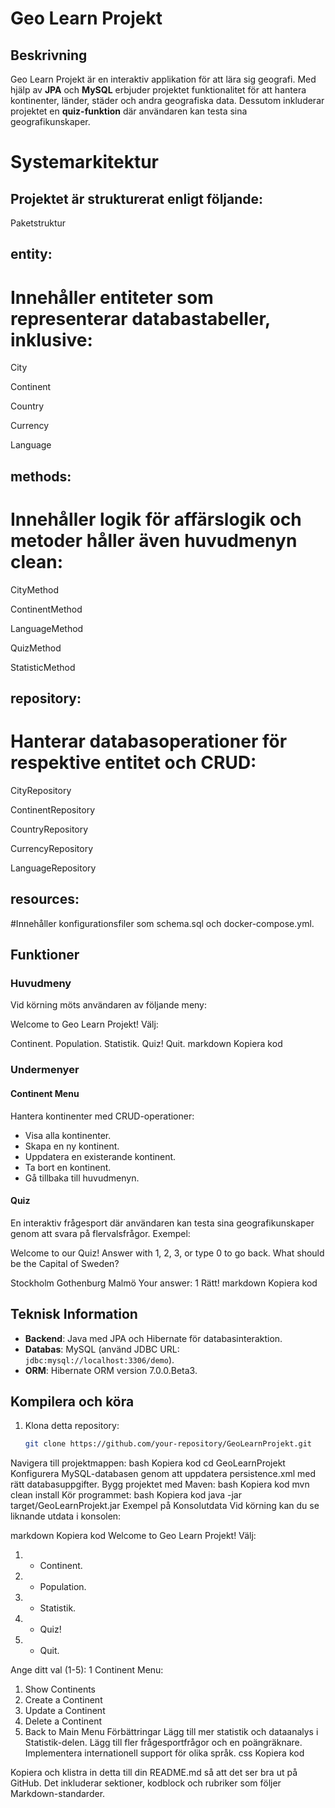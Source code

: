 # Geo Learn Projekt

## Beskrivning
Geo Learn Projekt är en interaktiv applikation för att lära sig geografi. Med hjälp av **JPA** och **MySQL** erbjuder projektet funktionalitet för att hantera kontinenter, länder, städer och andra geografiska data. Dessutom inkluderar projektet en **quiz-funktion** där användaren kan testa sina geografikunskaper.

# Systemarkitektur

## Projektet är strukturerat enligt följande:

Paketstruktur

## entity:
# Innehåller entiteter som representerar databastabeller, inklusive:

City

Continent

Country

Currency

Language

## methods:
# Innehåller logik för affärslogik och metoder håller även huvudmenyn clean:

CityMethod

ContinentMethod

LanguageMethod

QuizMethod

StatisticMethod

## repository:
# Hanterar databasoperationer för respektive entitet och CRUD:

CityRepository

ContinentRepository

CountryRepository

CurrencyRepository

LanguageRepository

## resources:
#Innehåller konfigurationsfiler som schema.sql och docker-compose.yml.

## Funktioner

### Huvudmeny
Vid körning möts användaren av följande meny:

Welcome to Geo Learn Projekt! Välj:

Continent.
Population.
Statistik.
Quiz!
Quit.
markdown
Kopiera kod

### Undermenyer

#### Continent Menu
Hantera kontinenter med CRUD-operationer:

- Visa alla kontinenter.
- Skapa en ny kontinent.
- Uppdatera en existerande kontinent.
- Ta bort en kontinent.
- Gå tillbaka till huvudmenyn.

#### Quiz
En interaktiv frågesport där användaren kan testa sina geografikunskaper genom att svara på flervalsfrågor. Exempel:

Welcome to our Quiz! Answer with 1, 2, 3, or type 0 to go back. What should be the Capital of Sweden?

Stockholm
Gothenburg
Malmö Your answer: 1 Rätt!
markdown
Kopiera kod

## Teknisk Information

- **Backend**: Java med JPA och Hibernate för databasinteraktion.
- **Databas**: MySQL (använd JDBC URL: `jdbc:mysql://localhost:3306/demo`).
- **ORM**: Hibernate ORM version 7.0.0.Beta3.

## Kompilera och köra

1. Klona detta repository:
   ```bash
   git clone https://github.com/your-repository/GeoLearnProjekt.git
Navigera till projektmappen:
bash
Kopiera kod
cd GeoLearnProjekt
Konfigurera MySQL-databasen genom att uppdatera persistence.xml med rätt databasuppgifter.
Bygg projektet med Maven:
bash
Kopiera kod
mvn clean install
Kör programmet:
bash
Kopiera kod
java -jar target/GeoLearnProjekt.jar
Exempel på Konsolutdata
Vid körning kan du se liknande utdata i konsolen:

markdown
Kopiera kod
Welcome to Geo Learn Projekt!
Välj:
1.  - Continent.
2.  - Population.
3.  - Statistik.
4.  - Quiz!
5.  - Quit.

Ange ditt val (1-5): 1
Continent Menu:
1. Show Continents
2. Create a Continent
3. Update a Continent
4. Delete a Continent
5. Back to Main Menu
Förbättringar
Lägg till mer statistik och dataanalys i Statistik-delen.
Lägg till fler frågesportfrågor och en poängräknare.
Implementera internationell support för olika språk.
css
Kopiera kod

Kopiera och klistra in detta till din README.md så att det ser bra ut på GitHub. Det inkluderar sektioner, kodblock och rubriker som följer Markdown-standarder.
